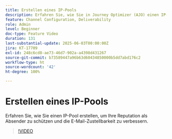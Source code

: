 ```yaml
---
title: Erstellen eines IP-Pools
description: Erfahren Sie, wie Sie in Journey Optimizer (AJO) einen IP-Pool erstellen, um Ihre Reputation als Absender zu schützen und die E-Mail-Zustellbarkeit zu verbessern.
feature: Channel Configuration, Deliverability
role: Admin
level: Beginner
doc-type: Feature Video
duration: 131
last-substantial-update: 2025-06-03T00:00:00Z
jira: KT-17709
exl-id: 248c6cd8-ae73-46d7-902a-a4398d431267
source-git-commit: b73589447a96b63d60434850000b5dd7abd176c2
workflow-type: ht
source-wordcount: '42'
ht-degree: 100%

---
```


# Erstellen eines IP-Pools

Erfahren Sie, wie Sie einen IP-Pool erstellen, um Ihre Reputation als Absender zu schützen und die E-Mail-Zustellbarkeit zu verbessern.

>[!VIDEO](https://video.tv.adobe.com/v/3463145/?learn=on&enablevpops)
